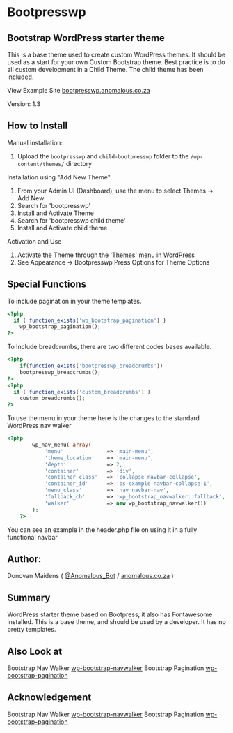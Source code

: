 Bootpresswp
=================

## Bootstrap WordPress starter theme

This is a base theme used to create custom WordPress themes. It should be used as a start for your own Custom Bootstrap theme.
Best practice is to do all custom development in a Child Theme. The child theme has been included.

View Example Site [bootpresswp.anomalous.co.za](http://bootpresswp.anomalous.co.za)

Version: 1.3

## How to Install

Manual installation:

1. Upload the `bootpresswp` and `child-bootpresswp` folder to the `/wp-content/themes/` directory

Installation using "Add New Theme"

1. From your Admin UI (Dashboard), use the menu to select Themes -> Add New
2. Search for 'bootpresswp'
3. Install and Activate Theme
4. Search for 'bootpresswp child theme'
5. Install and Activate child theme

Activation and Use

1. Activate the Theme through the 'Themes' menu in WordPress
2. See Appearance -> Bootpresswp Press Options for Theme Options

## Special Functions

To include pagination in your theme templates.

```php
<?php
  if ( function_exists('wp_bootstrap_pagination') )
    wp_bootstrap_pagination();
?>
```
To Include breadcrumbs, there are two different codes bases available.
```php
<?php 
    if(function_exists('bootpresswp_breadcrumbs')) 
    bootpresswp_breadcrumbs(); 
?>
<?php
  if ( function_exists('custom_breadcrumbs') )
    custom_breadcrumbs();
?>
```
To use the menu in your theme here is the changes to the standard WordPress nav walker
```php
<?php
        wp_nav_menu( array(
            'menu'              => 'main-menu',
            'theme_location'    => 'main-menu',
            'depth'             => 2,
            'container'         => 'div',
            'container_class'   => 'collapse navbar-collapse',
            'container_id'      => 'bs-example-navbar-collapse-1',
            'menu_class'        => 'nav navbar-nav',
            'fallback_cb'       => 'wp_bootstrap_navwalker::fallback',
            'walker'            => new wp_bootstrap_navwalker())
        );
    ?>    
```
You can see an example in the header.php file on using it in a fully functional navbar

## Author:

Donovan Maidens ( [@Anomalous_Bot](http://twitter.com/Anomalous_Bot) / [anomalous.co.za](http://anomalous.co.za) )

## Summary

WordPress starter theme based on Bootpress, it also has Fontawesome installed.
This is a base theme, and should be used by a developer.
It has no pretty templates.

## Also Look at

Bootstrap Nav Walker [wp-bootstrap-navwalker](https://github.com/twittem/wp-bootstrap-navwalker)
Bootstrap Pagination [wp-bootstrap-pagination](https://github.com/talentedaamer/Bootstrap-wordpress-pagination)


## Acknowledgement

Bootstrap Nav Walker [wp-bootstrap-navwalker](https://github.com/twittem/wp-bootstrap-navwalker)
Bootstrap Pagination [wp-bootstrap-pagination](https://github.com/talentedaamer/Bootstrap-wordpress-pagination)



